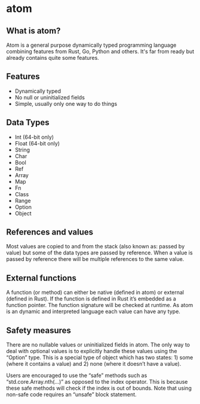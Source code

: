 # atom

## What is atom?

Atom is a general purpose dynamically typed programming language combining features from Rust, Go, Python and others.
It's far from ready but already contains quite some features.

## Features

- Dynamically typed
- No null or uninitialized fields
- Simple, usually only one way to do things

## Data Types

- Int (64-bit only)
- Float (64-bit only)
- String
- Char
- Bool
- Ref
- Array
- Map
- Fn
- Class
- Range
- Option
- Object

## References and values

Most values are copied to and from the stack (also known as: passed by value) but some of the data types are passed by
reference. When a value is passed by reference there will be multiple references to the same value.

## External functions

A function (or method) can either be native (defined in atom) or external (defined in Rust). If the function is defined
in Rust it’s embedded as a function pointer. The function signature will be checked at runtime. As atom is an dynamic
and interpreted language each value can have any type.

## Safety measures

There are no nullable values or uninitialized fields in atom. The only way to deal with optional values is to explicitly
handle these values using the “Option” type. This is a special type of object which has two states: 1) some (where it
contains a value) and 2) none (where it doesn’t have a value).

Users are encouraged to use the “safe” methods such as “std.core.Array.nth(…)” as opposed to the index operator. This is
because these safe methods will check if the index is out of bounds. Note that using non-safe code requires an “unsafe”
block statement.
